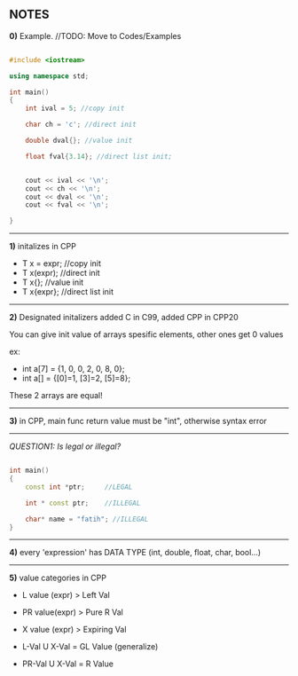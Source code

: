 
## NOTES


**0)** Example. //TODO: Move to Codes/Examples

```c++

#include <iostream>

using namespace std;

int main()
{
    int ival = 5; //copy init

    char ch = 'c'; //direct init

    double dval{}; //value init

    float fval{3.14}; //direct list init;


    cout << ival << '\n';
    cout << ch << '\n';
    cout << dval << '\n';
    cout << fval << '\n';

}
```

---

**1)** initalizes in CPP

* T x = expr;   //copy init
* T x(expr);    //direct init
* T x{};        //value init
* T x{expr};    //direct list init

---

**2)** Designated initalizers added C in C99, added CPP in CPP20

You can give init value of arrays spesific elements, other ones get 0 values 

ex: 
* int a[7] = {1, 0, 0, 2, 0, 8, 0};
* int a[] = {[0]=1, [3]=2, [5]=8};

These 2 arrays are equal!

---

**3)** in CPP, main func return value must be "int", otherwise syntax error

---

_QUESTION1: Is legal or illegal?_

```c++

int main()
{
    const int *ptr;     //LEGAL

    int * const ptr;    //ILLEGAL

    char* name = "fatih"; //ILLEGAL
}
```

---

**4)** every 'expression' has DATA TYPE (int, double, float, char, bool...)

---

**5)** value categories in CPP

* L value (expr) > Left Val
* PR value(expr) > Pure R Val
* X value (expr) > Expiring Val


* L-Val  U X-Val = GL Value (generalize)
* PR-Val U X-Val = R  Value 
